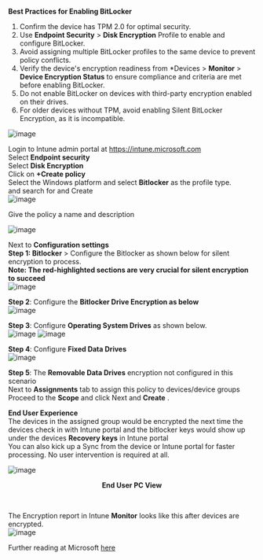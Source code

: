 
**Best Practices for Enabling BitLocker**

1. Confirm the device has TPM 2.0 for optimal security.<br />
2. Use **Endpoint Security** > **Disk Encryption** Profile to enable and configure BitLocker.<br />
3. Avoid assigning multiple BitLocker profiles to the same device to prevent policy conflicts.<br />
4. Verify the device's encryption readiness from *Devices > **Monitor** > **Device Encryption Status** to ensure compliance and criteria are met before enabling BitLocker.<br />
5. Do not enable BitLocker on devices with third-party encryption enabled on their drives.<br />
6. For older devices without TPM, avoid enabling Silent BitLocker Encryption, as it is incompatible.<br />
 
 ![image](https://github.com/user-attachments/assets/d3ddda5c-0e18-4091-9039-f242a2d7c724)


Login to Intune admin portal at https://intune.microsoft.com<br />
Select **Endpoint security**<br />
Select **Disk Encryption** <br />
Click on **+Create policy** <br />
Select the Windows platform and select **Bitlocker** as the profile type.</br> and search for and Create<br />
![image](https://github.com/user-attachments/assets/c5e79842-c290-4cc2-9ff8-9833d612becc)

Give the policy a name and description<br />

![image](https://github.com/user-attachments/assets/7fc781b6-44be-4aea-9d5d-fb1d0a055814)

Next to **Configuration settings** <br />
**Step 1: Bitlocker** > Configure the Bitlocker as shown below for silent encryption to process.<br />
**Note: The red-highlighted sections are very crucial for silent encryption to succeed** <br />
![image](https://github.com/user-attachments/assets/b961611d-c593-4cad-ad93-abf29146646f)

**Step 2**: Configure the **Bitlocker Drive Encryption as below**<br />
![image](https://github.com/user-attachments/assets/dac164db-ee7b-4d8d-b131-d3486783c2c5)<br />

**Step 3**: Configure **Operating System Drives** as shown below.<br />
![image](https://github.com/user-attachments/assets/76e41401-1497-47cc-8d89-1bd6d02869b3)
![image](https://github.com/user-attachments/assets/18c6005a-bf0c-4183-b876-8c7a9951d71f)

**Step 4**: Configure **Fixed Data Drives**<br />
![image](https://github.com/user-attachments/assets/91fa3554-8c37-499a-a6cf-6bed5f4b95f6)

**Step 5**: The **Removable Data Drives** encryption not configured in this scenario<br />
Next to **Assignments** tab to assign this policy to devices/device groups<br />
Proceed to the **Scope** and click Next and **Create**
.<br />

**End User Experience**<br />
The devices in the assigned group would be encrypted the next time the devices check in with Intune portal and the bitlocker keys would show up under the devices **Recovery keys** in Intune portal<br />
You can also kick up a Sync from the device or Intune portal for faster processing. No user intervention is required at all. <br />

![image](https://github.com/user-attachments/assets/78bd252f-b8ac-4827-b5f7-14e5a51ffce4)
 <p align="center">
<b>End User PC View</b>
</p>
<br />





<p align="center">
<b></b>
</p>

The Encryption report in Intune **Monitor** looks like this after devices are encrypted.<br />
![image](https://github.com/user-attachments/assets/7465f9a1-2e63-477a-8678-cfbca21a5ebe)


Further reading at Microsoft [here](https://learn.microsoft.com/en-us/mem/intune/protect/encrypt-devices/)

